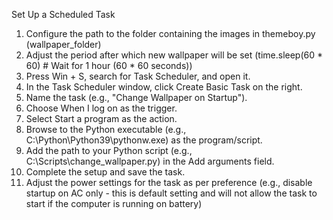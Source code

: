 Set Up a Scheduled Task

1. Configure the path to the folder containing the images in themeboy.py (wallpaper_folder)
2. Adjust the period after which new wallpaper will be set (time.sleep(60 * 60)  # Wait for 1 hour (60 * 60 seconds))
3. Press Win + S, search for Task Scheduler, and open it.
4. In the Task Scheduler window, click Create Basic Task on the right.
5. Name the task (e.g., "Change Wallpaper on Startup").
6. Choose When I log on as the trigger.
7. Select Start a program as the action.
8. Browse to the Python executable (e.g., C:\Python\Python39\pythonw.exe) as the program/script.
9. Add the path to your Python script (e.g., C:\Scripts\change_wallpaper.py) in the Add arguments field.
10. Complete the setup and save the task.
11. Adjust the power settings for the task as per preference (e.g., disable startup on AC only - this is default setting and will not allow the task to start if the computer is running on battery)
